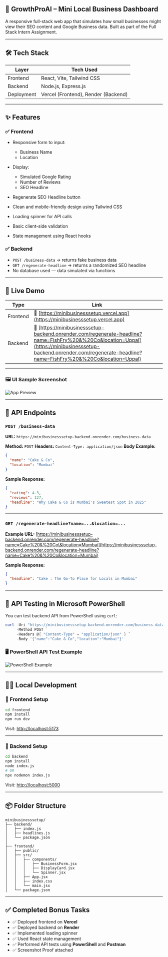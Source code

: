 
## 💼 GrowthProAI – Mini Local Business Dashboard

A responsive full-stack web app that simulates how small businesses might view their SEO content and Google Business data. Built as part of the Full Stack Intern Assignment.

---

## 🛠 Tech Stack

| Layer      | Tech Used                           |
| ---------- | ----------------------------------- |
| Frontend   | React, Vite, Tailwind CSS           |
| Backend    | Node.js, Express.js                 |
| Deployment | Vercel (Frontend), Render (Backend) |

---

## ✨ Features

### ✅ Frontend

* Responsive form to input:

  * Business Name
  * Location
* Display:

  * Simulated Google Rating
  * Number of Reviews
  * SEO Headline
* Regenerate SEO Headline button
* Clean and mobile-friendly design using Tailwind CSS
* Loading spinner for API calls
* Basic client-side validation
* State management using React hooks

### ✅ Backend

* `POST /business-data` → returns fake business data
* `GET /regenerate-headline` → returns a randomized SEO headline
* No database used — data simulated via functions

---

## 🚀 Live Demo

| Type     | Link                                                                                                |
| -------- | --------------------------------------------------------------------------------------------------- |
| Frontend | 🔗 [https://minibusinesssetup.vercel.app](https://minibusinesssetup.vercel.app)                     |
| Backend  | 🔗 [https://minibusinesssetup-backend.onrender.com/regenerate-headline?name=FishFry%20&%20Co&location=Uppal](https://minibusinesssetup-backend.onrender.com/regenerate-headline?name=FishFry%20&%20Co&location=Uppal) |

---


### 🖼️ UI Sample Screenshot

![App Preview](https://drive.google.com/uc?export=view&id=1CqrPaJpOqLBTSiNrvz-SxvNWi9mNOdPr)


---

## 🔌 API Endpoints

### `POST /business-data`

**URL:**
`https://minibusinesssetup-backend.onrender.com/business-data`

**Method:** `POST`
**Headers:** `Content-Type: application/json`
**Body Example:**

```json
{
  "name": "Cake & Co",
  "location": "Mumbai"
}
```

**Sample Response:**

```json
{
  "rating": 4.3,
  "reviews": 127,
  "headline": "Why Cake & Co is Mumbai's Sweetest Spot in 2025"
}
```

---

### `GET /regenerate-headline?name=...&location=...`

**Example URL:**
[https://minibusinesssetup-backend.onrender.com/regenerate-headline?name=Cake%20&%20Co\&location=Mumbai](https://minibusinesssetup-backend.onrender.com/regenerate-headline?name=Cake%20&%20Co&location=Mumbai)

**Sample Response:**

```json
{
  "headline": "Cake : The Go-To Place for Locals in Mumbai"
}
```

---

## 🧪 API Testing in Microsoft PowerShell

You can test backend API from PowerShell using `curl`:

```powershell
curl -Uri "https://minibusinesssetup-backend.onrender.com/business-data" `
     -Method POST `
     -Headers @{ "Content-Type" = "application/json" } `
     -Body '{"name":"Cake & Co","location":"Mumbai"}'
```

### 🖥️ PowerShell API Test Example

![PowerShell Example](https://drive.google.com/uc?export=view&id=1JwxzQZgpTxMfJhw4Rq8Wqi5ozR4Mxl3n)


---

## 🧑‍💻 Local Development

### 📂 Frontend Setup

```bash
cd frontend
npm install
npm run dev
```

Visit: [http://localhost:5173](http://localhost:5173)

---

### 📂 Backend Setup

```bash
cd backend
npm install
node index.js
# OR
npx nodemon index.js
```

Visit: [http://localhost:5000](http://localhost:5000)

---

## 📦 Folder Structure

```
minibusinesssetup/
├── backend/
│   ├── index.js
│   ├── headlines.js
│   └── package.json
│
├── frontend/
│   ├── public/
│   ├── src/
│   │   ├── components/
│   │   │   ├── BusinessForm.jsx
│   │   │   ├── DisplayCard.jsx
│   │   │   └── Spinner.jsx
│   │   ├── App.jsx
│   │   ├── index.css
│   │   └── main.jsx
│   └── package.json
```

---

## ✅ Completed Bonus Tasks

* ✅ Deployed frontend on **Vercel**
* ✅ Deployed backend on **Render**
* ✅ Implemented loading spinner
* ✅ Used React state management
* ✅ Performed API tests using **PowerShell** and **Postman**
* ✅ Screenshot Proof attached
